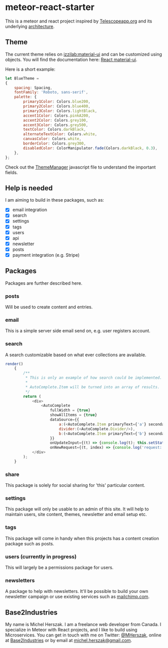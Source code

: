 # meteor-react-starter
This is a meteor and react project inspired by [Telescopeapp.org] and its underlying [architecture].
## Theme
The current theme relies on [izzilab:material-ui] and can be customized using objects. You will find the documentation here: [React material-ui].

Here is a short example:

```javascript
let BlueTheme =
{
    spacing: Spacing,
    fontFamily: 'Roboto, sans-serif',
    palette: {
        primary1Color: Colors.blue200,
        primary2Color: Colors.blue400,
        primary3Color: Colors.lightBlack,
        accent1Color: Colors.pinkA200,
        accent2Color: Colors.grey100,
        accent3Color: Colors.grey500,
        textColor: Colors.darkBlack,
        alternateTextColor: Colors.white,
        canvasColor: Colors.white,
        borderColor: Colors.grey300,
        disabledColor: ColorManipulator.fade(Colors.darkBlack, 0.3),
    },
};
```
Check out the [ThemeManager] javascript file to understand the important fields.

## Help is needed
I am aiming to build in these packages, such as:
  
  * [x] email integration
  * [x] search
  * [x] settings
  * [x] tags
  * [x] users
  * [x] api
  * [x] newsletter
  * [x] posts
  * [x] payment integration (e.g. Stripe)
  
## Packages
Packages are further described here.
### posts
Will be used to create content and entries.
### email
This is a simple server side email send on, e.g. user registers account.
### search
A search customizable based on what ever collections are available.

```javascript
render()
    {
        /**
         * This is only an example of how search could be implemented.
         *
         * AutoComplete.Item will be turned into an array of results.
         */
        return (
            <div>
                <AutoComplete
                    fullWidth = {true}
                    showAllItems = {true}
                    dataSource={{
                        a:(<AutoComplete.Item primaryText={'a'} secondaryText="&#9786;" />),
                        divider:(<AutoComplete.Divider/>),
                        b:(<AutoComplete.Item primaryText={'b'} secondaryText="&#9885;" />),
                    }}
                    onUpdateInput={(t) => {console.log(t); this.setState({input1: [t, t+t, t+t+t]});}}
                    onNewRequest={(t, index) => {console.log('request:'+index);}} />
            </div>
        );
    }
```

### share
This package is solely for social sharing for 'this' particular content.
### settings
This package will only be usable to an admin of this site. It will help to maintain users, site content, themes, newsletter and email setup etc.
### tags
This package will come in handy when this projects has a content creation package such as posts.
### users (currently in progress)
This will largely be a permissions package for users.
### newsletters
A package to help with newsletters. It'll be possible to build your own newsletter campaign or use existing services such as [mailchimp.com].
## Base2Industries
My name is Michel Herszak. I am a freelance web developer from Canada. I specialize in Meteor with React projects, and I like to build using Microservices. You can get in touch with me on Twitter: [@MHerszak], online at [Base2Industries] or by email at michel.herszak@gmail.com.

[Base2Industries]: <http://Base2Industries.com>
[@MHerszak]: <http://twitter.com/MHerszak>
[architecture]: <https://telescope.readme.io/docs/architecture>
[Telescopeapp.org]: <http://www.telescopeapp.org/>
[izzilab:material-ui]: <https://atmospherejs.com/izzilab/material-ui>
[React material-ui]: <http://www.material-ui.com/#/>
[mailchimp.com]: <http://mailchimp.com/>
[ThemeManager]: <https://github.com/callemall/material-ui/blob/master/src/styles/theme-manager.js>